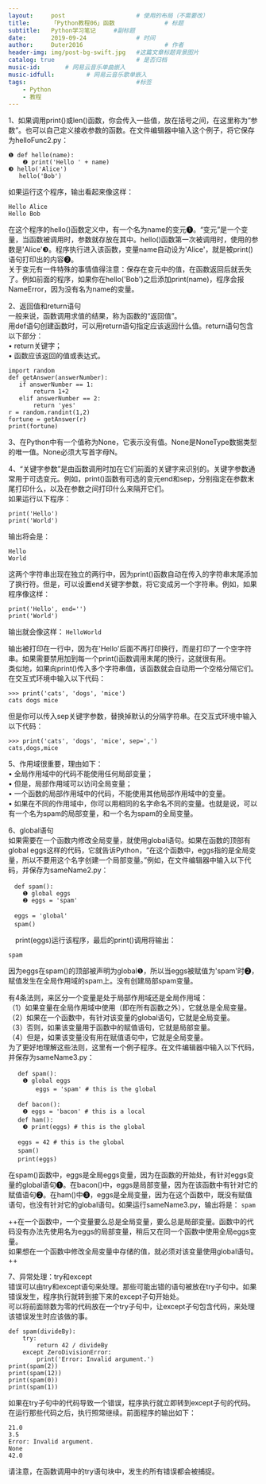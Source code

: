 ```yaml
---
layout:     post   				    # 使用的布局（不需要改）
title:      「Python教程06」函数				# 标题 
subtitle:   Python学习笔记     #副标题
date:       2019-09-24 				# 时间
author:     Duter2016 						# 作者
header-img: img/post-bg-swift.jpg 	#这篇文章标题背景图片
catalog: true 						# 是否归档
music-id:       # 网易云音乐单曲嵌入
music-idfull:         # 网易云音乐歌单嵌入
tags:								#标签
    - Python
    - 教程
---
```



1、如果调用print()或len()函数，你会传入一些值，放在括号之间，在这里称为“参数”。也可以自己定义接收参数的函数。在文件编辑器中输入这个例子，将它保存为helloFunc2.py：
```
❶ def hello(name):
	❷ print('Hello ' + name)
❸ hello('Alice')
   hello('Bob')
```
如果运行这个程序，输出看起来像这样：

	Hello Alice
	Hello Bob

在这个程序的hello()函数定义中，有一个名为name的变元❶。“变元”是一个变量，当函数被调用时，参数就存放在其中。hello()函数第一次被调用时，使用的参数是'Alice'❸。程序执行进入该函数，变量name自动设为'Alice'，就是被print()语句打印出的内容❷。  
关于变元有一件特殊的事情值得注意：保存在变元中的值，在函数返回后就丢失了。例如前面的程序，如果你在hello('Bob')之后添加print(name)，程序会报NameError，因为没有名为name的变量。  

2、返回值和return语句  
一般来说，函数调用求值的结果，称为函数的“返回值”。  
用def语句创建函数时，可以用return语句指定应该返回什么值。return语句包含以下部分：  
• return关键字；  
• 函数应该返回的值或表达式。   

```
import random
def getAnswer(answerNumber):
   if answerNumber == 1:
       return 1+2
   elif answerNumber == 2:
       return 'yes'
r = random.randint(1,2)
fortune = getAnswer(r)
print(fortune)
```

3、在Python中有一个值称为None，它表示没有值。None是NoneType数据类型的唯一值。None必须大写首字母N。

4、“关键字参数”是由函数调用时加在它们前面的关键字来识别的。关键字参数通常用于可选变元。例如，print()函数有可选的变元end和sep，分别指定在参数末尾打印什么，以及在参数之间打印什么来隔开它们。  
如果运行以下程序：  

```
print('Hello')
print('World')
```

输出将会是：

```
Hello
World
```

这两个字符串出现在独立的两行中，因为print()函数自动在传入的字符串末尾添加了换行符。但是，可以设置end关键字参数，将它变成另一个字符串。例如，如果程序像这样：

```
print('Hello', end='')
print('World')
```

输出就会像这样：
`HelloWorld`

输出被打印在一行中，因为在'Hello'后面不再打印换行，而是打印了一个空字符串。如果需要禁用加到每一个print()函数调用末尾的换行，这就很有用。  
类似地，如果向print()传入多个字符串值，该函数就会自动用一个空格分隔它们。在交互式环境中输入以下代码：

```
>>> print('cats', 'dogs', 'mice')
cats dogs mice
```

但是你可以传入sep关键字参数，替换掉默认的分隔字符串。在交互式环境中输入以下代码：

```
>>> print('cats', 'dogs', 'mice', sep=',')
cats,dogs,mice
```

5、作用域很重要，理由如下：  
• 全局作用域中的代码不能使用任何局部变量；  
• 但是，局部作用域可以访问全局变量；  
• 一个函数的局部作用域中的代码，不能使用其他局部作用域中的变量。  
• 如果在不同的作用域中，你可以用相同的名字命名不同的变量。也就是说，可以有一个名为spam的局部变量，和一个名为spam的全局变量。  

6、global语句  
如果需要在一个函数内修改全局变量，就使用global语句。如果在函数的顶部有global eggs这样的代码，它就告诉Python，“在这个函数中，eggs指的是全局变量，所以不要用这个名字创建一个局部变量。”例如，在文件编辑器中输入以下代码，并保存为sameName2.py：

```
　def spam():
	❶ global eggs
	❷ eggs = 'spam'

　eggs = 'global'
　spam()
```

　print(eggs)运行该程序，最后的print()调用将输出：  
```
spam
```  
因为eggs在spam()的顶部被声明为global❶，所以当eggs被赋值为'spam'时❷，赋值发生在全局作用域的spam上。没有创建局部spam变量。  

有4条法则，来区分一个变量是处于局部作用域还是全局作用域：  
（1）如果变量在全局作用域中使用（即在所有函数之外），它就总是全局变量。  
（2）如果在一个函数中，有针对该变量的global语句，它就是全局变量。  
（3）否则，如果该变量用于函数中的赋值语句，它就是局部变量。  
（4）但是，如果该变量没有用在赋值语句中，它就是全局变量。  
为了更好地理解这些法则，这里有一个例子程序。在文件编辑器中输入以下代码，并保存为sameName3.py：  

```
　 def spam():
	❶ global eggs
　	   eggs = 'spam' # this is the global

　 def bacon():
	❷ eggs = 'bacon' # this is a local
　 def ham():
	❸ print(eggs) # this is the global

　 eggs = 42 # this is the global
　 spam()
　 print(eggs)
```

在spam()函数中，eggs是全局eggs变量，因为在函数的开始处，有针对eggs变量的global语句❶。在bacon()中，eggs是局部变量，因为在该函数中有针对它的赋值语句❷。在ham()中❸，eggs是全局变量，因为在这个函数中，既没有赋值语句，也没有针对它的global语句。如果运行sameName3.py，输出将是：
`spam`

++在一个函数中，一个变量要么总是全局变量，要么总是局部变量。函数中的代码没有办法先使用名为eggs的局部变量，稍后又在同一个函数中使用全局eggs变量。  
如果想在一个函数中修改全局变量中存储的值，就必须对该变量使用global语句。++

7、异常处理：try和except  
错误可以由try和except语句来处理。那些可能出错的语句被放在try子句中。如果错误发生，程序执行就转到接下来的except子句开始处。  
可以将前面除数为零的代码放在一个try子句中，让except子句包含代码，来处理该错误发生时应该做的事。  

```
def spam(divideBy):
	try:
		return 42 / divideBy
	except ZeroDivisionError:
		print('Error: Invalid argument.')
print(spam(2))
print(spam(12))
print(spam(0))
print(spam(1))
```

如果在try子句中的代码导致一个错误，程序执行就立即转到except子句的代码。在运行那些代码之后，执行照常继续。前面程序的输出如下：

```
21.0
3.5
Error: Invalid argument.
None
42.0
```

请注意，在函数调用中的try语句块中，发生的所有错误都会被捕捉。

